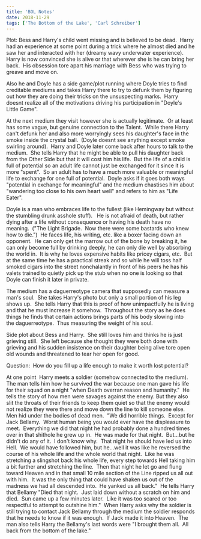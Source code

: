 ```yaml
---
title: 'BOL Notes'
date: 2018-11-29
tags: ['The Bottom of the Lake', 'Carl Schreiber']
---
```


Plot: Bess and Harry's child went missing and is believed to be dead.  Harry had an experience at some point during a trick where he almost died and he saw her and interacted with her (dreamy wavy underwater experience).  Harry is now convinced she is alive or that wherever she is he can bring her back.  His obsession tore apart his marriage with Bess who was trying to greave and move on.

Also he and Doyle has a side game/plot running where Doyle tries to find creditable mediums and takes Harry there to try to defunk them by figuring out how they are doing their tricks on the unsuspecting marks.  Harry doesnt realize all of the motivations driving his participation in "Doyle's Little Game".

At the next medium they visit however she is actually legitimate.  Or at least has some vague, but genuine connection to the Talent.  While there Harry can't defunk her and also more worryingly sees his daughter's face in the smoke inside the crystal ball.  (Doyle doesnt see anything except smoke swirling around).  Harry and Doyle later come back after hours to talk to the medium.  She tells Harry that he might be able to pull his daughter back from the Other Side but that it will cost him his life.  But the life of a child is full of potential so an adult life cannot just be exchanged for it since it is more "spent".  So an adult has to have a much more valuable or meaningful life to exchange for one full of potential.  Doyle asks if it goes both ways "potential in exchange for meaningful" and the medium chastises him about "wandering too close to his own heart well" and refers to him as "Life Eater".

Doyle is a man who embraces life to the fullest (like Hemingway but without the stumbling drunk asshole stuff).   He is not afraid of death, but rather dying after a life without consequence or having his death have no meaning.  ("The Light Brigade.  Now there were some bastards who knew how to die.")  He faces life, his writing, etc. like a boxer facing down an opponent.  He can only get the marrow out of the bone by breaking it, he can only become full by drinking deeply, he can only die well by absorbing the world in.  It is why he loves expensive habits like pricey cigars, etc.  But at the same time he has a practical streak and so while he will toss half smoked cigars into the street nonchalantly in front of his peers he has his valets trained to quietly pick up the stub when no one is looking so that Doyle can finish it later in private.

The medium has a daguerreotype camera that supposedly can measure a man's soul.  She takes Harry's photo but only a small portion of his leg shows up.  She tells Harry that this is proof of how unimpactfully he is living and that he must increase it somehow.  Throughout the story as he does things he finds that certain actions brings parts of his body slowing into the daguerreotype.  Thus measuring the weight of his soul.

Side plot about Bess and Harry.  She still loves him and thinks he is just grieving still.  She left because she thought they were both done with grieving and his sudden insistence on their daughter being alive tore open old wounds and threatened to tear her open for good.

Question:  How do you fill up a life enough to make it worth lost potential?

At one point  Harry meets a soldier (somehow connected to the medium).  The man tells him how he survived the war because one man gave his life for their squad on a night "when Death overran reason and humanity."  He tells the story of how men were savages against the enemy. But they also slit the throats of their friends to keep them quiet so that the enemy would not realize they were there and move down the line to kill someone else.  Men hid under the bodies of dead men.  "We did horrible things.  Except for Jack Bellamy.  Worst human being you would ever have the displeasure to meet.  Everything we did that night he had probably done a hundred times over in that shithole he grew up in.  He was made for that night.  But...but he didn't do any of it.  I don't know why.  That night he should have led us into Hell.  We would have followed him, but he...well it was like he reversed the course of his whole life and the whole world that night.  Like he was stretching a slingshot back his whole life, every step towards Hell taking him a bit further and stretching the line.  Then that night he let go and flung toward Heaven and in that small 10 mile section of the Line ripped us all out with him.  It was the only thing that could have shaken us out of the madness we had all descended into.  He yanked us all back."  He tells Harry that Bellamy "Died that night.  Just laid down without a scratch on him and died.  Sun came up a few minutes later.  Like it was too scared or too respectful to attempt to outshine him."  When Harry asks why the soldier is still trying to contact Jack Bellamy through the medium the soldier responds that he needs to know if it was enough.  If Jack made it into Heaven.  The man also tells Harry the Bellamy's last words were "I brought them all.  All back from the bottom of the lake."
